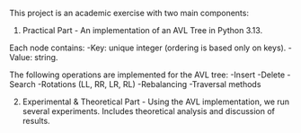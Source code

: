 

This project is an academic exercise with two main components:
1. Practical Part - An implementation of an AVL Tree in Python 3.13.

Each node contains:
-Key: unique integer (ordering is based only on keys).
-Value: string.

The following operations are implemented for the AVL tree:
-Insert
-Delete
-Search
-Rotations (LL, RR, LR, RL)
-Rebalancing
-Traversal methods


2. Experimental & Theoretical Part - Using the AVL implementation, we run several experiments.
Includes theoretical analysis and discussion of results.


